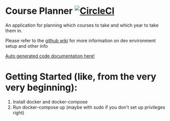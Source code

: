 Course Planner [![CircleCI](https://circleci.com/gh/rit-sse/CoursePlanner/tree/master.svg?style=svg)](https://circleci.com/gh/rit-sse/CoursePlanner/tree/master)
=============

An application for planning which courses to take and which year to take them in.

Please refer to the <a href="https://github.com/rit-sse/CoursePlanner/wiki" target="_blank">github wiki</a> for more information on dev environment setup and other info

<a href="https://rit-sse.github.io/CoursePlanner/docs/gen/index.html" target="_blank">Auto generated code documentation here!</a>


# Getting Started (like, from the very very beginning):
1. Install docker and docker-compose
2. Run docker-compose up (maybe with sudo if you don't set up privileges right)
